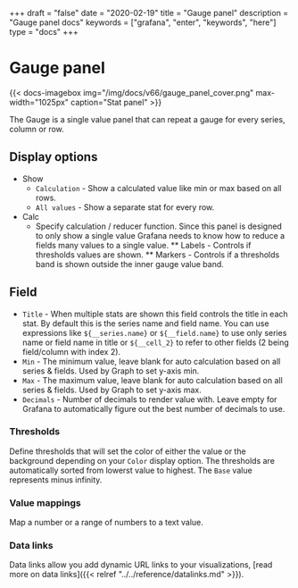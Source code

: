 +++
draft = "false"
date = "2020-02-19"
title = "Gauge panel"
description = "Gauge panel docs"
keywords = ["grafana", "enter", "keywords", "here"]
type = "docs"
+++

# Gauge panel

{{< docs-imagebox img="/img/docs/v66/gauge_panel_cover.png" max-width="1025px" caption="Stat panel" >}}

The Gauge is a single value panel that can repeat a gauge for every series, column or row.

## Display options

* Show
  * `Calculation` - Show a calculated value like min or max based on all rows.
  * `All values` - Show a separate stat for every row.
* Calc
  * Specify calculation / reducer function. Since this panel is designed to only show a single value Grafana needs to
    know how to reduce a fields many values to a single value.
** Labels - Controls if thresholds values are shown.
** Markers - Controls if a thresholds band is shown outside the inner gauge value band.

## Field

* `Title` - When multiple stats are shown this field controls the title in each stat. By default this is the series name
 and field name. You can use expressions like `${__series.name}` or `${__field.name}` to use only series name or field
 name in title or `${__cell_2}` to refer to other fields (2 being field/column with index 2).
* `Min` - The minimum value, leave blank for auto calculation based on all series & fields. Used by Graph to set y-axis min.
* `Max` - The maximum value, leave blank for auto calculation based on all series & fields. Used by Graph to set y-axis max.
* `Decimals` - Number of decimals to render value with. Leave empty for Grafana to automatically figure out the best
 number of decimals to use.

### Thresholds

Define thresholds that will set the color of either the value or the background depending on your `Color` display option. The
thresholds are automatically sorted from lowerst value to highest. The `Base` value represents minus infinity.


### Value mappings

Map a number or a range of numbers to a text value.

### Data links

Data links allow you add dynamic URL links to your visualizations, [read more on data links]({{< relref "../../reference/datalinks.md" >}}).

